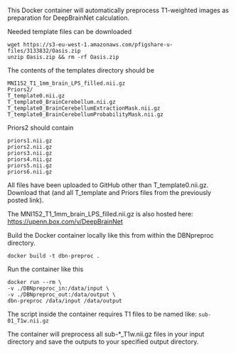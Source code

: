 This Docker container will automatically preprocess T1-weighted images as preparation for DeepBrainNet calculation.

Needed template files can be downloaded

```
wget https://s3-eu-west-1.amazonaws.com/pfigshare-u-files/3133832/Oasis.zip
unzip Oasis.zip && rm -rf Oasis.zip
```

The contents of the templates directory should be

```
MNI152_T1_1mm_brain_LPS_filled.nii.gz
Priors2/
T_template0.nii.gz
T_template0_BrainCerebellum.nii.gz
T_template0_BrainCerebellumExtractionMask.nii.gz
T_template0_BrainCerebellumProbabilityMask.nii.gz
```

Priors2 should contain
```
priors1.nii.gz
priors2.nii.gz
priors3.nii.gz
priors4.nii.gz
priors5.nii.gz
priors6.nii.gz
```

All files have been uploaded to GitHub other than T_template0.nii.gz. Download that (and all T_template and Priors files from the previously posted link).

The MNI152_T1_1mm_brain_LPS_filled.nii.gz is also hosted here: https://upenn.box.com/v/DeepBrainNet

Build the Docker container locally like this from within the DBNpreproc directory.
```
docker build -t dbn-preproc .
```

Run the container like this
```
docker run --rm \
-v ./DBNpreproc_in:/data/input \
-v ./DBNpreproc_out:/data/output \
dbn-preproc /data/input /data/output
```

The script inside the container requires T1 files to be named like: `sub-01_T1w.nii.gz`

The container will preprocess all sub-*_T1w.nii.gz files in your input directory and save the outputs to your specified output directory.
